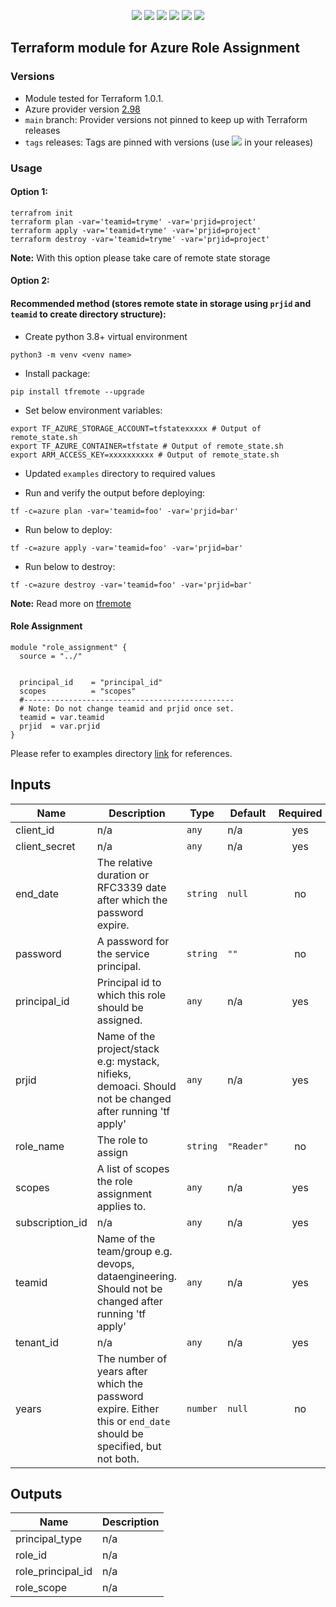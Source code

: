 <p align="center">
    <a href="https://github.com/tomarv2/terraform-azure-role-assignment/actions/workflows/pre-commit.yml" alt="Pre Commit">
        <img src="https://github.com/tomarv2/terraform-azure-role-assignment/actions/workflows/pre-commit.yml/badge.svg?branch=main" /></a>
    <a href="https://www.apache.org/licenses/LICENSE-2.0" alt="license">
        <img src="https://img.shields.io/github/license/tomarv2/terraform-azure-role-assignment" /></a>
    <a href="https://github.com/tomarv2/terraform-azure-role-assignment/tags" alt="GitHub tag">
        <img src="https://img.shields.io/github/v/tag/tomarv2/terraform-azure-role-assignment" /></a>
    <a href="https://github.com/tomarv2/terraform-azure-role-assignment/pulse" alt="Activity">
        <img src="https://img.shields.io/github/commit-activity/m/tomarv2/terraform-azure-role-assignment" /></a>
    <a href="https://stackoverflow.com/users/6679867/tomarv2" alt="Stack Exchange reputation">
        <img src="https://img.shields.io/stackexchange/stackoverflow/r/6679867"></a>
    <a href="https://twitter.com/intent/follow?screen_name=varuntomar2019" alt="follow on Twitter">
        <img src="https://img.shields.io/twitter/follow/varuntomar2019?style=social&logo=twitter"></a>
</p>

## Terraform module for Azure Role Assignment

### Versions

- Module tested for Terraform 1.0.1.
- Azure provider version [2.98](https://registry.terraform.io/providers/hashicorp/azurerm/latest)
- `main` branch: Provider versions not pinned to keep up with Terraform releases
- `tags` releases: Tags are pinned with versions (use <a href="https://github.com/tomarv2/terraform-azure-role-assignment/tags" alt="GitHub tag">
        <img src="https://img.shields.io/github/v/tag/tomarv2/terraform-azure-role-assignment" /></a> in your releases)

### Usage

#### Option 1:

```
terrafrom init
terraform plan -var='teamid=tryme' -var='prjid=project'
terraform apply -var='teamid=tryme' -var='prjid=project'
terraform destroy -var='teamid=tryme' -var='prjid=project'
```
**Note:** With this option please take care of remote state storage

#### Option 2:

#### Recommended method (stores remote state in storage using `prjid` and `teamid` to create directory structure):

- Create python 3.8+ virtual environment
```
python3 -m venv <venv name>
```

- Install package:
```
pip install tfremote --upgrade
```

- Set below environment variables:
```
export TF_AZURE_STORAGE_ACCOUNT=tfstatexxxxx # Output of remote_state.sh
export TF_AZURE_CONTAINER=tfstate # Output of remote_state.sh
export ARM_ACCESS_KEY=xxxxxxxxxx # Output of remote_state.sh
```

- Updated `examples` directory to required values

- Run and verify the output before deploying:
```
tf -c=azure plan -var='teamid=foo' -var='prjid=bar'
```

- Run below to deploy:
```
tf -c=azure apply -var='teamid=foo' -var='prjid=bar'
```

- Run below to destroy:
```
tf -c=azure destroy -var='teamid=foo' -var='prjid=bar'
```
**Note:** Read more on [tfremote](https://github.com/tomarv2/tfremote)
#### Role Assignment
```
module "role_assignment" {
  source = "../"


  principal_id    = "principal_id"
  scopes          = "scopes"
  #-----------------------------------------------
  # Note: Do not change teamid and prjid once set.
  teamid = var.teamid
  prjid  = var.prjid
}
```

Please refer to examples directory [link](examples) for references.

## Inputs

| Name | Description | Type | Default | Required |
|------|-------------|------|---------|:--------:|
| client\_id | n/a | `any` | n/a | yes |
| client\_secret | n/a | `any` | n/a | yes |
| end\_date | The relative duration or RFC3339 date after which the password expire. | `string` | `null` | no |
| password | A password for the service principal. | `string` | `""` | no |
| principal\_id | Principal id to which this role should be assigned. | `any` | n/a | yes |
| prjid | Name of the project/stack e.g: mystack, nifieks, demoaci. Should not be changed after running 'tf apply' | `any` | n/a | yes |
| role\_name | The role to assign | `string` | `"Reader"` | no |
| scopes | A list of scopes the role assignment applies to. | `any` | n/a | yes |
| subscription\_id | n/a | `any` | n/a | yes |
| teamid | Name of the team/group e.g. devops, dataengineering. Should not be changed after running 'tf apply' | `any` | n/a | yes |
| tenant\_id | n/a | `any` | n/a | yes |
| years | The number of years after which the password expire. Either this or `end_date` should be specified, but not both. | `number` | `null` | no |

## Outputs

| Name | Description |
|------|-------------|
| principal\_type | n/a |
| role\_id | n/a |
| role\_principal\_id | n/a |
| role\_scope | n/a |
